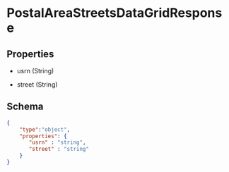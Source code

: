 # PostalAreaStreetsDataGridResponse
## Properties
- usrn (String)

   
- street (String)

   

## Schema
```json
{
    "type":"object",
    "properties": {
       "usrn" : "string",
       "street" : "string"
    }
}
```

